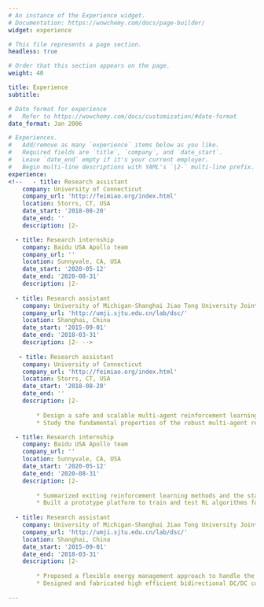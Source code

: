 ```yaml
---
# An instance of the Experience widget.
# Documentation: https://wowchemy.com/docs/page-builder/
widget: experience

# This file represents a page section.
headless: true

# Order that this section appears on the page.
weight: 40

title: Experience
subtitle:

# Date format for experience
#   Refer to https://wowchemy.com/docs/customization/#date-format
date_format: Jan 2006

# Experiences.
#   Add/remove as many `experience` items below as you like.
#   Required fields are `title`, `company`, and `date_start`.
#   Leave `date_end` empty if it's your current employer.
#   Begin multi-line descriptions with YAML's `|2-` multi-line prefix.
experience:
<!--   - title: Research assistant
    company: University of Connecticut
    company_url: 'http://feimiao.org/index.html'
    location: Storrs, CT, USA
    date_start: '2018-08-20'
    date_end: ''
    description: |2-

  - title: Research internship
    company: Baidu USA Apollo team
    company_url: ''
    location: Sunnyvale, CA, USA
    date_start: '2020-05-12'
    date_end: '2020-08-31'
    description: |2-
        
  - title: Research assistant
    company: University of Michigan-Shanghai Jiao Tong University Joint Institute
    company_url: 'http://umji.sjtu.edu.cn/lab/dsc/'
    location: Shanghai, China
    date_start: '2015-09-01'
    date_end: '2018-03-31'
    description: |2- -->
    
   - title: Research assistant
    company: University of Connecticut
    company_url: 'http://feimiao.org/index.html'
    location: Storrs, CT, USA
    date_start: '2018-08-20'
    date_end: ''
    description: |2-
        
        * Design a safe and scalable multi-agent reinforcement learning  framework for the behavior planning and control of connected autonomous vehicles to improve traffic efficiency and safety.
        * Study the fundamental properties of the robust multi-agent reinforcement learning under adversarial state perturbations and propose a new objective and an algorithm to increase the mean episode reward.

  - title: Research internship
    company: Baidu USA Apollo team
    company_url: ''
    location: Sunnyvale, CA, USA
    date_start: '2020-05-12'
    date_end: '2020-08-31'
    description: |2-
        
        * Summarized exiting reinforcement learning methods and the state-of-art deep learning methods used in autonomous driving.
        * Built a prototype platform to train and test RL algorithms for autonomous vehicles in the Apollo platform.
        
  - title: Research assistant
    company: University of Michigan-Shanghai Jiao Tong University Joint Institute
    company_url: 'http://umji.sjtu.edu.cn/lab/dsc/'
    location: Shanghai, China
    date_start: '2015-09-01'
    date_end: '2018-03-31'
    description: |2-
        
        * Proposed a flexible energy management approach to handle the uncertainties of weather and sizing in an isolated microgrid, which would not be influenced dramatically by different weather conditions.
        * Designed and fabricated high efficient bidirectional DC/DC converters to conduct and validate energy management approaches in a downsized system.
        
---
```

